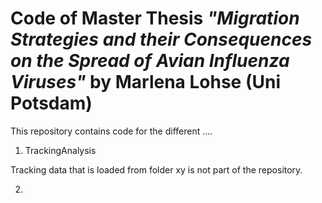 # Code of Master Thesis _"Migration Strategies and their Consequences on the Spread of Avian Influenza Viruses"_ by **Marlena Lohse** (Uni Potsdam)

This repository contains code for the different ....

1) TrackingAnalysis

Tracking data that is loaded from folder xy is not part of the repository.

2) 